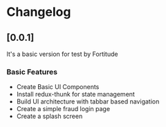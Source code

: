 # Changelog

## [0.0.1]

It's a basic version for test by Fortitude

### Basic Features
- Create Basic UI Components
- Install redux-thunk for state management
- Build UI architecture with tabbar based navigation
- Create a simple fraud login page
- Create a splash screen
